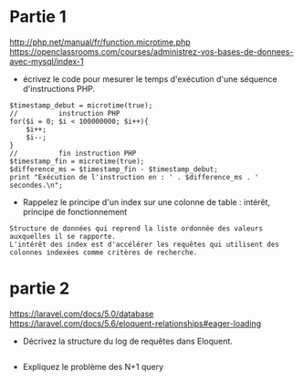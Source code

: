 # Partie 1
http://php.net/manual/fr/function.microtime.php
https://openclassrooms.com/courses/administrez-vos-bases-de-donnees-avec-mysql/index-1
- écrivez le code pour mesurer le temps d'exécution d'une séquence d'instructions PHP.
```
$timestamp_debut = microtime(true);
//          instruction PHP
for($i = 0; $i < 100000000; $i++){
    $i++;
    $i--;
}
//          fin instruction PHP
$timestamp_fin = microtime(true);
$difference_ms = $timestamp_fin - $timestamp_debut;
print "Exécution de l'instruction en : ' . $difference_ms . ' secondes.\n";
```
- Rappelez le principe d'un index sur une colonne de table : intérêt, principe de fonctionnement
```
Structure de données qui reprend la liste ordonnée des valeurs auxquelles il se rapporte.
L'intérêt des index est d'accélérer les requêtes qui utilisent des colonnes indexées comme critères de recherche.
```

# partie 2
https://laravel.com/docs/5.0/database
https://laravel.com/docs/5.6/eloquent-relationships#eager-loading
- Décrivez la structure du log de requêtes dans Eloquent.
```

```
- Expliquez le problème des N+1 query
```

```